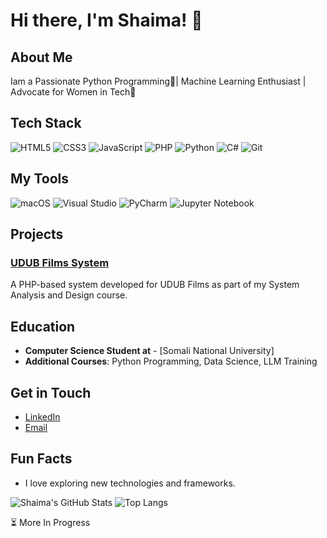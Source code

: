 # Hi there, I'm Shaima! 👋

## About Me
Iam a Passionate Python Programming🐍| Machine Learning Enthusiast | Advocate for Women in Tech🎯

## Tech Stack
![HTML5](https://img.shields.io/badge/-HTML5-E34F26?logo=html5&logoColor=white&style=for-the-badge)
![CSS3](https://img.shields.io/badge/-CSS3-1572B6?logo=css3&logoColor=white&style=for-the-badge)
![JavaScript](https://img.shields.io/badge/-JavaScript-F7DF1E?logo=javascript&logoColor=black&style=for-the-badge)
![PHP](https://img.shields.io/badge/-PHP-777BB4?logo=php&logoColor=white&style=for-the-badge)
![Python](https://img.shields.io/badge/-Python-3776AB?logo=python&logoColor=white&style=for-the-badge)
![C#](https://img.shields.io/badge/-C%23-239120?logo=c-sharp&logoColor=white&style=for-the-badge)
![Git](https://img.shields.io/badge/-Git-F05032?logo=git&logoColor=white&style=for-the-badge)

## My Tools 
![macOS](https://img.shields.io/badge/macOS-000000?logo=apple&logoColor=white&style=for-the-badge)
![Visual Studio](https://img.shields.io/badge/Visual_Studio-5C2D91?logo=visual-studio&logoColor=white&style=for-the-badge)
![PyCharm](https://img.shields.io/badge/PyCharm-000000?logo=pycharm&logoColor=white&style=for-the-badge)
![Jupyter Notebook](https://img.shields.io/badge/Jupyter_Notebook-F37626?logo=jupyter&logoColor=white&style=for-the-badge)


## Projects
### [UDUB Films System](https://github.com/ShaimaAbdi/Udub/tree/master)
A PHP-based system developed for UDUB Films as part of my System Analysis and Design course.


## Education
- **Computer Science Student at** - [Somali National University]
- **Additional Courses**: Python Programming, Data Science, LLM Training

## Get in Touch
- [LinkedIn](https://www.linkedin.com/in/shaima-abdi-04234126a/)
- [Email](mailto:youremail@shaima.abdisalat@gmail.com)

## Fun Facts
- I love exploring new technologies and frameworks.

![Shaima's GitHub Stats](https://github-readme-stats.vercel.app/api?username=shaimaAbdi&show_icons=true&theme=radical)   ![Top Langs](https://github-readme-stats.vercel.app/api/top-langs/?username=shaimaAbdi&layout=compact&theme=radical)



⏳ More In Progress
